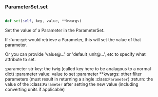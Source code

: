 ### ParameterSet.set

```py

def set(self, key, value, **kwargs)

```



Set the value of a Parameter in the ParameterSet.

If :func:`get` would retrieve a Parameter, this will set the
value of that parameter.

Or you can provide 'value@...' or 'default_unit@...', etc
to specify what attribute to set.

:parameter str key: the twig (called key here to be analagous
    to a normal dict)
:parameter value: value to set
:parameter **kwargs: other filter parameters (must result in
    returning a single :class:`Parameter`)
:return: the value of the :class:`Parameter` after setting the
    new value (including converting units if applicable)

